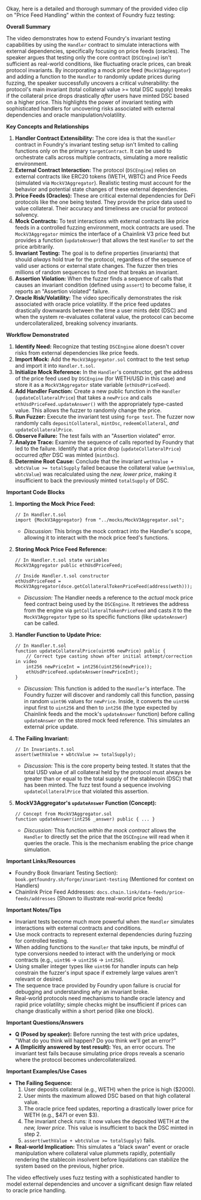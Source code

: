 Okay, here is a detailed and thorough summary of the provided video clip on "Price Feed Handling" within the context of Foundry fuzz testing:

**Overall Summary**

The video demonstrates how to extend Foundry's invariant testing capabilities by using the `Handler` contract to simulate interactions with external dependencies, specifically focusing on price feeds (oracles). The speaker argues that testing only the core contract (`DSCEngine`) isn't sufficient as real-world conditions, like fluctuating oracle prices, can break protocol invariants. By incorporating a mock price feed (`MockV3Aggregator`) and adding a function to the `Handler` to randomly update prices during fuzzing, the speaker successfully uncovers a critical vulnerability: the protocol's main invariant (total collateral value >= total DSC supply) breaks if the collateral price drops drastically *after* users have minted DSC based on a higher price. This highlights the power of invariant testing with sophisticated handlers for uncovering risks associated with external dependencies and oracle manipulation/volatility.

**Key Concepts and Relationships**

1.  **Handler Contract Extensibility:** The core idea is that the `Handler` contract in Foundry's invariant testing setup isn't limited to calling functions only on the primary `targetContract`. It can be used to orchestrate calls across multiple contracts, simulating a more realistic environment.
2.  **External Contract Interaction:** The protocol (`DSCEngine`) relies on external contracts like ERC20 tokens (WETH, WBTC) and Price Feeds (simulated via `MockV3Aggregator`). Realistic testing must account for the behavior and potential state changes of these external dependencies.
3.  **Price Feeds (Oracles):** These are critical external dependencies for DeFi protocols like the one being tested. They provide the price data used to value collateral. Their accuracy and timeliness are crucial for protocol solvency.
4.  **Mock Contracts:** To test interactions with external contracts like price feeds in a controlled fuzzing environment, mock contracts are used. The `MockV3Aggregator` mimics the interface of a Chainlink V3 price feed but provides a function (`updateAnswer`) that allows the test `Handler` to *set* the price arbitrarily.
5.  **Invariant Testing:** The goal is to define properties (invariants) that should *always* hold true for the protocol, regardless of the sequence of valid user actions or external state changes. The fuzzer then tries millions of random sequences to find one that breaks an invariant.
6.  **Assertion Violation:** When the fuzzer finds a sequence of calls that causes an invariant condition (defined using `assert`) to become false, it reports an "Assertion violated" failure.
7.  **Oracle Risk/Volatility:** The video specifically demonstrates the risk associated with oracle price volatility. If the price feed updates drastically downwards between the time a user mints debt (DSC) and when the system re-evaluates collateral value, the protocol can become undercollateralized, breaking solvency invariants.

**Workflow Demonstrated**

1.  **Identify Need:** Recognize that testing `DSCEngine` alone doesn't cover risks from external dependencies like price feeds.
2.  **Import Mock:** Add the `MockV3Aggregator.sol` contract to the test setup and import it into `Handler.t.sol`.
3.  **Initialize Mock Reference:** In the `Handler`'s constructor, get the address of the price feed used by `DSCEngine` (for WETH/USD in this case) and store it as a `MockV3Aggregator` state variable (`ethUsdPriceFeed`).
4.  **Add Handler Function:** Create a new public function in the `Handler` (`updateCollateralPrice`) that takes a `newPrice` and calls `ethUsdPriceFeed.updateAnswer()` with the appropriately type-casted value. This allows the fuzzer to randomly change the price.
5.  **Run Fuzzer:** Execute the invariant test using `forge test`. The fuzzer now randomly calls `depositCollateral`, `mintDsc`, `redeemCollateral`, *and* `updateCollateralPrice`.
6.  **Observe Failure:** The test fails with an "Assertion violated" error.
7.  **Analyze Trace:** Examine the sequence of calls reported by Foundry that led to the failure. Identify that a price drop (`updateCollateralPrice`) occurred *after* DSC was minted (`mintDsc`).
8.  **Determine Root Cause:** Conclude that the invariant `wethValue + wbtcValue >= totalSupply` failed because the collateral value (`wethValue`, `wbtcValue`) was recalculated using the *new, lower price*, making it insufficient to back the previously minted `totalSupply` of DSC.

**Important Code Blocks**

1.  **Importing the Mock Price Feed:**
    ```solidity
    // In Handler.t.sol
    import {MockV3Aggregator} from "../mocks/MockV3Aggregator.sol";
    ```
    *   *Discussion:* This brings the mock contract into the Handler's scope, allowing it to interact with the mock price feed's functions.

2.  **Storing Mock Price Feed Reference:**
    ```solidity
    // In Handler.t.sol state variables
    MockV3Aggregator public ethUsdPriceFeed;

    // Inside Handler.t.sol constructor
    ethUsdPriceFeed = MockV3Aggregator(dsce.getCollateralTokenPriceFeed(address(weth)));
    ```
    *   *Discussion:* The Handler needs a reference to the *actual* mock price feed contract being used by the `DSCEngine`. It retrieves the address from the engine via `getCollateralTokenPriceFeed` and casts it to the `MockV3Aggregator` type so its specific functions (like `updateAnswer`) can be called.

3.  **Handler Function to Update Price:**
    ```solidity
    // In Handler.t.sol
    function updateCollateralPrice(uint96 newPrice) public {
        // Correct type casting shown after initial attempt/correction in video
        int256 newPriceInt = int256(uint256(newPrice));
        ethUsdPriceFeed.updateAnswer(newPriceInt);
    }
    ```
    *   *Discussion:* This function is added to the `Handler`'s interface. The Foundry fuzzer will discover and randomly call this function, passing in random `uint96` values for `newPrice`. Inside, it converts the `uint96` input first to `uint256` and then to `int256` (the type expected by Chainlink feeds and the mock's `updateAnswer` function) before calling `updateAnswer` on the stored mock feed reference. This simulates an external price update.

4.  **The Failing Invariant:**
    ```solidity
    // In Invariants.t.sol
    assert(wethValue + wbtcValue >= totalSupply);
    ```
    *   *Discussion:* This is the core property being tested. It states that the total USD value of all collateral held by the protocol must always be greater than or equal to the total supply of the stablecoin (DSC) that has been minted. The fuzz test found a sequence involving `updateCollateralPrice` that violated this assertion.

5.  **MockV3Aggregator's `updateAnswer` Function (Concept):**
    ```solidity
    // Concept from MockV3Aggregator.sol
    function updateAnswer(int256 _answer) public { ... }
    ```
    *   *Discussion:* This function *within the mock contract* allows the `Handler` to directly set the price that the `DSCEngine` will read when it queries the oracle. This is the mechanism enabling the price change simulation.

**Important Links/Resources**

*   Foundry Book (Invariant Testing Section): `book.getfoundry.sh/forge/invariant-testing` (Mentioned for context on Handlers)
*   Chainlink Price Feed Addresses: `docs.chain.link/data-feeds/price-feeds/addresses` (Shown to illustrate real-world price feeds)

**Important Notes/Tips**

*   Invariant tests become much more powerful when the `Handler` simulates interactions with external contracts and conditions.
*   Use mock contracts to represent external dependencies during fuzzing for controlled testing.
*   When adding functions to the `Handler` that take inputs, be mindful of type conversions needed to interact with the underlying or mock contracts (e.g., `uint96` -> `uint256` -> `int256`).
*   Using smaller integer types like `uint96` for handler inputs can help constrain the fuzzer's input space if extremely large values aren't relevant or desired.
*   The sequence trace provided by Foundry upon failure is crucial for debugging and understanding *why* an invariant broke.
*   Real-world protocols need mechanisms to handle oracle latency and rapid price volatility; simple checks might be insufficient if prices can change drastically within a short period (like one block).

**Important Questions/Answers**

*   **Q (Posed by speaker):** Before running the test with price updates, "What do you think will happen? Do you think we'll get an error?"
*   **A (Implicitly answered by test result):** Yes, an error occurs. The invariant test fails because simulating price drops reveals a scenario where the protocol becomes undercollateralized.

**Important Examples/Use Cases**

*   **The Failing Sequence:**
    1.  User deposits collateral (e.g., WETH) when the price is high ($2000).
    2.  User mints the maximum allowed DSC based on that high collateral value.
    3.  The oracle price feed updates, reporting a drastically lower price for WETH (e.g., $471 or even $3).
    4.  The invariant check runs: it now values the deposited WETH at the *new, lower price*. This value is insufficient to back the DSC minted in step 2.
    5.  `assert(wethValue + wbtcValue >= totalSupply)` fails.
*   **Real-world Implication:** This simulates a "black swan" event or oracle manipulation where collateral value plummets rapidly, potentially rendering the stablecoin insolvent before liquidations can stabilize the system based on the previous, higher price.

The video effectively uses fuzz testing with a sophisticated handler to model external dependencies and uncover a significant design flaw related to oracle price handling.